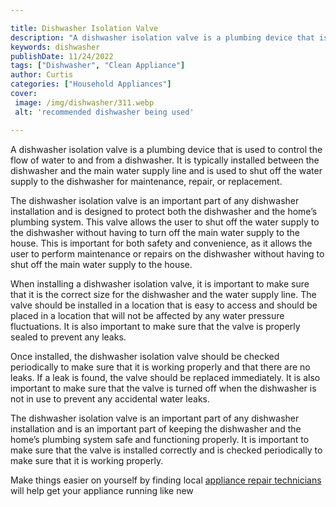 ```yaml
---

title: Dishwasher Isolation Valve
description: "A dishwasher isolation valve is a plumbing device that is used to control the flow of water to and from a dishwasher. It is typica...keep reading to learn"
keywords: dishwasher
publishDate: 11/24/2022
tags: ["Dishwasher", "Clean Appliance"]
author: Curtis
categories: ["Household Appliances"]
cover: 
 image: /img/dishwasher/311.webp
 alt: 'recommended dishwasher being used'

---
```


A dishwasher isolation valve is a plumbing device that is used to control the flow of water to and from a dishwasher. It is typically installed between the dishwasher and the main water supply line and is used to shut off the water supply to the dishwasher for maintenance, repair, or replacement.

The dishwasher isolation valve is an important part of any dishwasher installation and is designed to protect both the dishwasher and the home’s plumbing system. This valve allows the user to shut off the water supply to the dishwasher without having to turn off the main water supply to the house. This is important for both safety and convenience, as it allows the user to perform maintenance or repairs on the dishwasher without having to shut off the main water supply to the house.

When installing a dishwasher isolation valve, it is important to make sure that it is the correct size for the dishwasher and the water supply line. The valve should be installed in a location that is easy to access and should be placed in a location that will not be affected by any water pressure fluctuations. It is also important to make sure that the valve is properly sealed to prevent any leaks.

Once installed, the dishwasher isolation valve should be checked periodically to make sure that it is working properly and that there are no leaks. If a leak is found, the valve should be replaced immediately. It is also important to make sure that the valve is turned off when the dishwasher is not in use to prevent any accidental water leaks.

The dishwasher isolation valve is an important part of any dishwasher installation and is an important part of keeping the dishwasher and the home’s plumbing system safe and functioning properly. It is important to make sure that the valve is installed correctly and is checked periodically to make sure that it is working properly.

Make things easier on yourself by finding local <a href="/pages/appliance-repair-technicians/">appliance repair technicians</a> will help get your appliance running like new